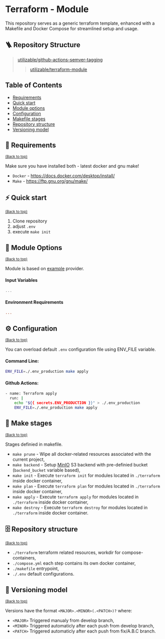 Terraform - Module
============
This repository serves as a generic terraform template, enhanced with a Makefile and Docker Compose for streamlined setup and usage.

## 🪜 Repository Structure
> [utilizable/github-actions-semver-tagging](https://github.com/utilizable/github-actions-semver-tagging)
>> [utilizable/terraform-module](https://github.com/utilizable/terraform-module)

## Table of Contents
- [Requirements](#-requirements)
- [Quick start](#%EF%B8%8F-quick-start)
- [Module options](#-module-options)
- [Configuration](#%EF%B8%8F-configuration)
- [Makefile stages](#-make-stages)
- [Repository structure](#-repository-structure-1)
- [Versioning model](#-versioning-model)

## 🧰 Requirements
<sup>[(Back to top)](#table-of-contents)</sup>

Make sure you have installed both - latest docker and gnu make!

  - `Docker` - https://docs.docker.com/desktop/install/
  - `Make` - https://ftp.gnu.org/gnu/make/

## ⚡️ Quick start
<sup>[(Back to top)](#table-of-contents)</sup>

  1. Clone repository
  2. adjust `.env`
  3. execute `make init`

## 📔 Module Options
<sup>[(Back to top)](#table-of-contents)</sup>

Module is based on [example](https://registry.terraform.io/providers/) provider.

#### Input Variables
```tf
...
```
#### Environment Requirements
```ini
...
```
## ⚙️ Configuration
<sup>[(Back to top)](#table-of-contents)</sup>

You can overload default `.env` configuration file using ENV_FILE variable. 

#### Command Line:
```sh
ENV_FILE=./.env_production make apply
```
#### Github Actions:
```sh
- name: Terraform apply
  run: |
    echo "${{ secrets.ENV_PRODUCTION }}" > ./.env_production
    ENV_FILE=./.env_production make apply
```

## 📒 Make stages
<sup>[(Back to top)](#table-of-contents)</sup>

Stages definied in makefile.

- `make prune` - Wipe all docker-related resources associated with the current project,
- `make backend` - Setup [MinIO](https://min.io/) S3 backend with pre-definied bucket (`backend_bucket` variable based),
- `make init` - Execute `terraform init` for modules located in `./terraform` inside docker container,
- `make plan` - Execute `terraform plan` for modules located in `./terraform` inside docker container,
- `make apply` - Execute `terraform apply` for modules located in `./terraform` inside docker container,
- `make destroy` - Execute `terraform destroy` for modules located in `./terraform` inside docker container.

## 🗄 Repository structure
<sup>[(Back to top)](#table-of-contents)</sup>

- `./terraform` terraform related resources, workdir for compose-containers,
- `./compose.yml` each step contains its own docker container,
- `./makefile` entrypoint,
- `./.env` default configurations.

## 🔖 Versioning model
<sup>[(Back to top)](#table-of-contents)</sup>

Versions have the format `<MAJOR>.<MINOR>(.<PATCH>)?` where:

- `<MAJOR>` Triggered manualy from develop branch,
- `<MINOR>` Triggered automaticly after each push from develop branch,
- `<PATCH>` Triggered automaticly after each push from fix/A.B.C branch.
